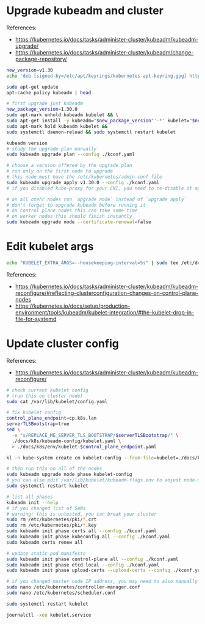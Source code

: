 
# Upgrade kubeadm and cluster

References:
- https://kubernetes.io/docs/tasks/administer-cluster/kubeadm/kubeadm-upgrade/
- https://kubernetes.io/docs/tasks/administer-cluster/kubeadm/change-package-repository/

```bash
new_version=v1.30
echo 'deb [signed-by=/etc/apt/keyrings/kubernetes-apt-keyring.gpg] https://pkgs.k8s.io/core:/stable:/'"$new_version"'/deb/ /' | sudo tee /etc/apt/sources.list.d/kubernetes.list

sudo apt-get update
apt-cache policy kubeadm | head

# first upgrade just kubeadm
new_package_version=1.30.0
sudo apt-mark unhold kubeadm kubelet && \
sudo apt-get install -y kubeadm="$new_package_version"'-*' kubelet="$new_package_version"'-*' && \
sudo apt-mark hold kubeadm kubelet &&
sudo systemctl daemon-reload && sudo systemctl restart kubelet

kubeadm version
# study the upgrade plan manually
sudo kubeadm upgrade plan --config ./kconf.yaml

# choose a version offered by the upgrade plan
# run only on the first node to upgrade
# this node must have the /etc/kubernetes/admin.conf file
sudo kubeadm upgrade apply v1.30.0 --config ./kconf.yaml
# if you disabled kube-proxy for your CNI, you need to re-disable it again after the upgrade

# on all otehr nodes run `upgrade node` instead of `upgrade apply`
# don't forget to upgrade kubeadm before running it
# on control plane nodes this can take some time
# on worker nodes this should finish instantly
sudo kubeadm upgrade node --certificate-renewal=false
```

# Edit kubelet args

```bash
echo "KUBELET_EXTRA_ARGS=--housekeeping-interval=5s" | sudo tee /etc/default/kubelet
```

References:
- https://kubernetes.io/docs/tasks/administer-cluster/kubeadm/kubeadm-reconfigure/#reflecting-clusterconfiguration-changes-on-control-plane-nodes
- https://kubernetes.io/docs/setup/production-environment/tools/kubeadm/kubelet-integration/#the-kubelet-drop-in-file-for-systemd

# Update cluster config

References:
- https://kubernetes.io/docs/tasks/administer-cluster/kubeadm/kubeadm-reconfigure/

```bash
# check current kubelet config
# (run this on cluster node)
sudo cat /var/lib/kubelet/config.yaml

# fix kubelet config
control_plane_endpoint=cp.k8s.lan
serverTLSBootstrap=true
sed \
  -e "s/REPLACE_ME_SERVER_TLS_BOOTSTRAP/$serverTLSBootstrap/" \
  ./docs/k8s/kubeadm-config/kubelet.yaml \
  > ./docs/k8s/env/kubelet-$control_plane_endpoint.yaml

kl -n kube-system create cm kubelet-config --from-file=kubelet=./docs/k8s/env/kubelet-$control_plane_endpoint.yaml -o yaml --dry-run=client | kl apply -f -

# then run this on all of the nodes
sudo kubeadm upgrade node phase kubelet-config
# you can also edit /var/lib/kubelet/kubeadm-flags.env to adjust node-specific config
sudo systemctl restart kubelet

# list all phases
kubeadm init --help
# if you changed list of SANs
# warning: this is untested, you can break your cluster
sudo rm /etc/kubernetes/pki/*.crt
sudo rm /etc/kubernetes/pki/*.key
sudo kubeadm init phase certs all --config ./kconf.yaml
sudo kubeadm init phase kubeconfig all --config ./kconf.yaml
sudo kubeadm certs renew all

# update static pod manifests
sudo kubeadm init phase control-plane all --config ./kconf.yaml
sudo kubeadm init phase etcd local --config ./kconf.yaml
sudo kubeadm init phase upload-certs --upload-certs --config ./kconf.yaml

# if you changed master node IP address, you may need to also manually edit kubeconfig files
sudo nano /etc/kubernetes/controller-manager.conf
sudo nano /etc/kubernetes/scheduler.conf

sudo systemctl restart kubelet

journalctl -xeu kubelet.service
```
